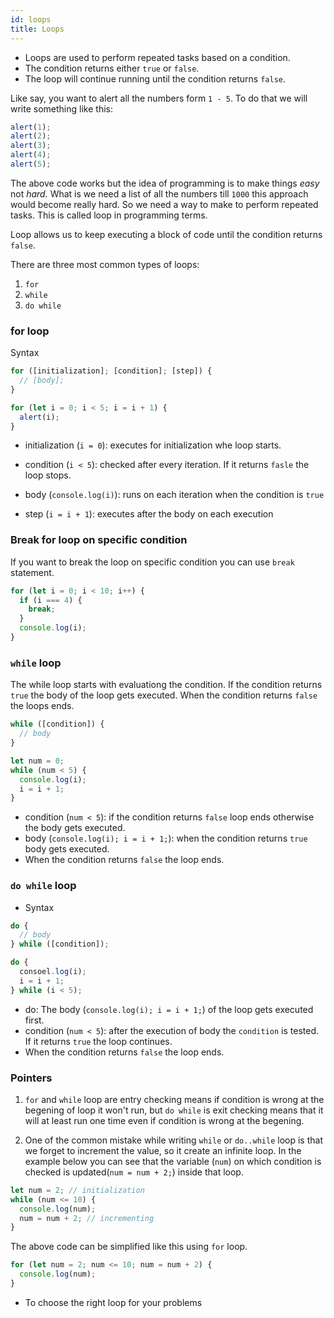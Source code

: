```yaml
---
id: loops
title: Loops
---
```


- Loops are used to perform repeated tasks based on a condition.
- The condition returns either `true` or `false`.
- The loop will continue running until the condition returns `false`.

Like say, you want to alert all the numbers form `1 - 5`. To do that we will write something like this:

```js
alert(1);
alert(2);
alert(3);
alert(4);
alert(5);
```

The above code works but the idea of programming is to make things _easy_ not _hard._ What is we need a list of all the numbers till `1000` this approach would become really hard. So we need a way to make to perform repeated tasks. This is called loop in programming terms.

Loop allows us to keep executing a block of code until the condition returns `false`.

There are three most common types of loops:

1. `for`
2. `while`
3. `do while`

### for loop

Syntax

```js
for ([initialization]; [condition]; [step]) {
  // [body];
}
```

```js
for (let i = 0; i < 5; i = i + 1) {
  alert(i);
}
```

- initialization (`i = 0`): executes for initialization whe loop starts.

- condition (`i < 5`): checked after every iteration. If it returns `fasle` the loop stops.

- body (`console.log(i)`): runs on each iteration when the condition is `true`

- step (`i = i + 1`): executes after the body on each execution

### Break for loop on specific condition

If you want to break the loop on specific condition you can use `break` statement.

```js
for (let i = 0; i < 10; i++) {
  if (i === 4) {
    break;
  }
  console.log(i);
}
```

### `while` loop

The while loop starts with evaluationg the condition. If the condition returns `true` the body of the loop gets executed. When the condition returns `false` the loops ends.

```js
while ([condition]) {
  // body
}
```

```js
let num = 0;
while (num < 5) {
  console.log(i);
  i = i + 1;
}
```

- condition (`num < 5`): if the condition returns `false` loop ends otherwise the body gets executed.
- body (`console.log(i); i = i + 1;`): when the condition returns `true` body gets executed.
- When the condition returns `false` the loop ends.

### `do while` loop

- Syntax

```js
do {
  // body
} while ([condition]);
```

```js
do {
  consoel.log(i);
  i = i + 1;
} while (i < 5);
```

- do: The body (`console.log(i); i = i + 1;`) of the loop gets executed first.
- condition (`num < 5`): after the execution of body the `condition` is tested. If it returns `true` the loop continues.
- When the condition returns `false` the loop ends.

### Pointers

1. `for` and `while` loop are entry checking means if condition is wrong at the begening of loop it won't run, but `do while` is exit checking means that it will at least run one time even if condition is wrong at the begening.

2. One of the common mistake while writing `while` or `do..while` loop is that we forget to increment the value, so it create an infinite loop. In the example below you can see that the variable (`num`) on which condition is checked is updated(`num = num + 2;`) inside that loop.

```js {4}
let num = 2; // initialization
while (num <= 10) {
  console.log(num);
  num = num + 2; // incrementing
}
```

The above code can be simplified like this using `for` loop.

```js
for (let num = 2; num <= 10; num = num + 2) {
  console.log(num);
}
```

- To choose the right loop for your problems
